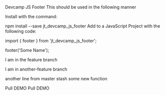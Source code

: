 Devcamp JS Footer
This should be used in the following manner

Install with the command:

npm install --save jt_devcamp_js_footer
Add to a JavaScript Project with the following code:

import { footer } from 'jt_devcamp_js_footer';

footer('Some Name');

I am in the feature branch

I am in another-feature branch

another line from master
stash
some new function

Pull DEMO
Pull DEMO
